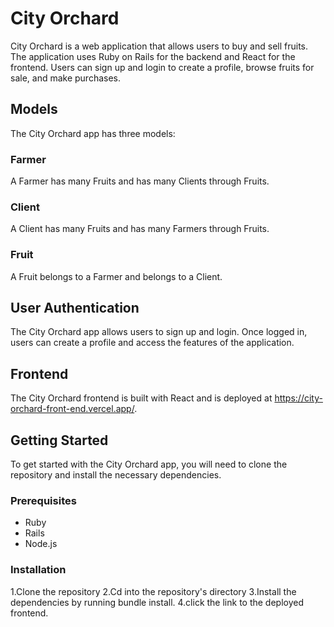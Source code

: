 # City Orchard

City Orchard is a web application that allows users to buy and sell fruits. The application uses Ruby on Rails for the backend and React for the frontend. Users can sign up and login to create a profile, browse fruits for sale, and make purchases.

## Models
The City Orchard app has three models:

### Farmer
A Farmer has many Fruits and has many Clients through Fruits.

### Client
A Client has many Fruits and has many Farmers through Fruits.

### Fruit
A Fruit belongs to a Farmer and belongs to a Client.

## User Authentication
The City Orchard app allows users to sign up and login. Once logged in, users can create a profile and access the features of the application.

## Frontend
The City Orchard frontend is built with React and is deployed at https://city-orchard-front-end.vercel.app/.

## Getting Started
To get started with the City Orchard app, you will need to clone the repository and install the necessary dependencies.

### Prerequisites
- Ruby
- Rails
- Node.js

### Installation
 1.Clone the repository
 2.Cd into the repository's directory
 3.Install the dependencies by running bundle install.
 4.click the link to the deployed frontend.
